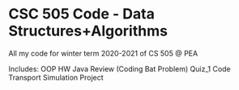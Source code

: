 # CSC 505 Code - Data Structures+Algorithms
 All my code for winter term 2020-2021 of CS 505 @ PEA

Includes:
OOP HW
Java Review (Coding Bat Problem)
Quiz_1 Code
Transport Simulation Project
